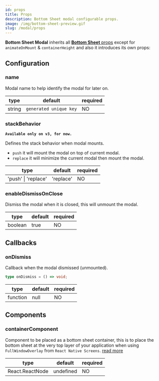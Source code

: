 ```yaml
---
id: props
title: Props
description: Bottom Sheet modal configurable props.
image: /img/bottom-sheet-preview.gif
slug: /modal/props
---
```


**Bottom Sheet Modal** inherits all [**Bottom Sheet** props](../props) except for `animateOnMount` & `containerHeight` and also it introduces its own props:

## Configuration

### name

Modal name to help identify the modal for later on.

| type   | default                | required |
| ------ | ---------------------- | -------- |
| string | `generated unique key` | NO       |

### stackBehavior

**`Available only on v3, for now.`**

Defines the stack behavior when modal mounts.

- `push` it will mount the modal on top of current modal.
- `replace` it will minimize the current modal then mount the modal.

| type                | default   | required |
| ------------------- | --------- | -------- |
| 'push' \| 'replace' | 'replace' | NO       |

### enableDismissOnClose

Dismiss the modal when it is closed, this will unmount the modal.

| type    | default | required |
| ------- | ------- | -------- |
| boolean | true    | NO       |

## Callbacks

### onDismiss

Callback when the modal dismissed (unmounted).

```ts
type onDismiss = () => void;
```

| type     | default | required |
| -------- | ------- | -------- |
| function | null    | NO       |

## Components

### containerComponent

Component to be placed as a bottom sheet container, this is to place
the bottom sheet at the very top layer of your application when using `FullWindowOverlay`
from `React Native Screens`. [read more](https://github.com/gorhom/react-native-bottom-sheet/issues/832)

| type            | default   | required |
| --------------- | --------- | -------- |
| React.ReactNode | undefined | NO       |
